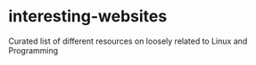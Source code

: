 # interesting-websites
Curated list of different resources on loosely related to Linux and Programming
